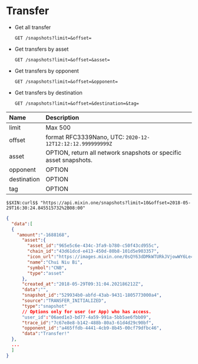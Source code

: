 # Transfer

- Get all transfer

  `GET /snapshots?limit=&offset=` 

- Get transfers by asset

  `GET /snapshots?limit=&offset=&asset=` 

- Get transfers by opponent

  `GET /snapshots?limit=&offset=&opponent=` 

- Get transfers by destination

  `GET /snapshots?limit=&offset=&destination=&tag=` 

| Name | Description |
| :----- | :---- |
| limit | Max 500 |
| offset | format RFC3339Nano, UTC: `2020-12-12T12:12:12.999999999Z` |
| asset | OPTION, return all network snapshots or specific asset snapshots. |
| opponent | OPTION |
| destination | OPTION |
| tag | OPTION |

```
$$XIN:curl$$ "https://api.mixin.one/snapshots?limit=10&offset=2018-05-29T16:30:24.845515732%2B08:00"
```

```json
{
  "data":[
  {
    "amount":"-1688168",
      "asset":{
        "asset_id":"965e5c6e-434c-3fa9-b780-c50f43cd955c",
        "chain_id":"43d61dcd-e413-450d-80b8-101d5e903357",
        "icon_url":"https://images.mixin.one/0sQY63dDMkWTURkJVjowWY6Le4ICjAFuu3ANVyZA4uI3UdkbuOT5fjJUT82ArNYmZvVcxDXyNjxoOv0TAYbQTNKS=s128",
        "name":"Chui Niu Bi",
        "symbol":"CNB",
        "type":"asset"
      },
      "created_at":"2018-05-29T09:31:04.202186212Z",
      "data":"",
      "snapshot_id":"529934b0-abfd-43ab-9431-1805773000a4",
      "source":"TRANSFER_INITIALIZED",
      "type":"snapshot"
      // Options only for user (or App) who has access.
      "user_id":"06aed1e3-bd77-4a59-991a-5bb5ae6fbb09",
      "trace_id":"7c67e8e8-b142-488b-80a3-61d4d29c90bf",
      "opponent_id":"a465ffdb-4441-4cb9-8b45-00cf79dfbc46",
      "data":"Transfer!"
  },
  ...
  ]
}
```